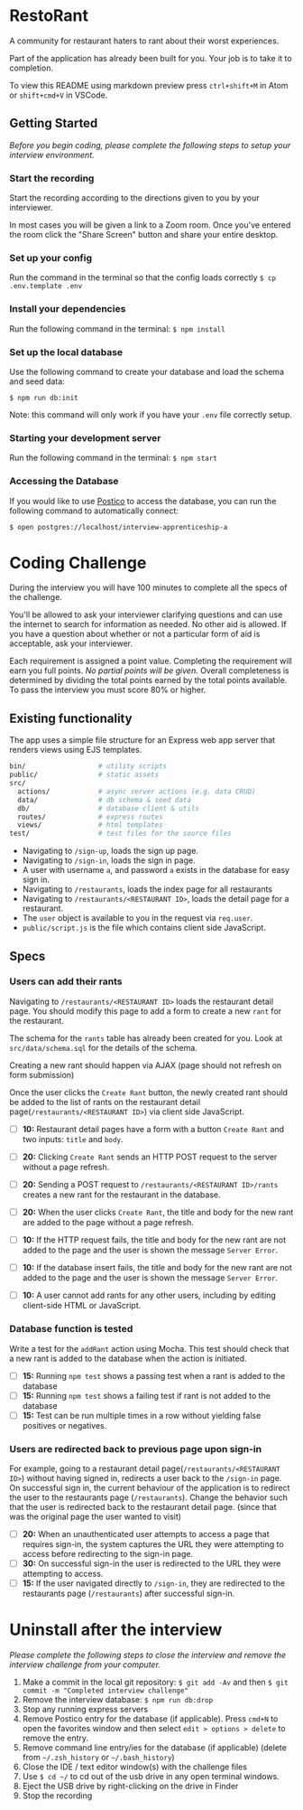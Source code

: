 # RestoRant

A community for restaurant haters to rant about their worst experiences.

Part of the application has already been built for you. Your job is to take it to completion.

To view this README using markdown preview press `ctrl+shift+M` in Atom or `shift+cmd+V` in VSCode.

## Getting Started

_Before you begin coding, please complete the following steps to setup your interview environment._

### Start the recording

Start the recording according to the directions given to you by your interviewer.

In most cases you will be given a link to a Zoom room. Once you've entered the room click the "Share Screen" button and share your entire desktop.

### Set up your config

Run the command in the terminal so that the config loads correctly
`$ cp .env.template .env`

### Install your dependencies

Run the following command in the terminal:
`$ npm install`

### Set up the local database

Use the following command to create your database and load the schema and seed data:

`$ npm run db:init`

Note: this command will only work if you have your `.env` file correctly setup.

### Starting your development server

Run the following command in the terminal:
`$ npm start`

### Accessing the Database

If you would like to use [Postico](https://eggerapps.at/postico) to access the database, you can run the following command to automatically connect:

`$ open postgres://localhost/interview-apprenticeship-a`

# Coding Challenge

During the interview you will have 100 minutes to complete all the specs of the challenge.

You'll be allowed to ask your interviewer clarifying questions and can use the internet to search for information as needed. No other aid is allowed. If you have a question about whether or not a particular form of aid is acceptable, ask your interviewer.

Each requirement is assigned a point value. Completing the requirement will earn you full points. _No partial points will be given._ Overall completeness is determined by dividing the total points earned by the total points available. To pass the interview you must score 80% or higher.

## Existing functionality

The app uses a simple file structure for an Express web app server that renders views using EJS templates.

```sh
bin/                  # utility scripts
public/               # static assets
src/
  actions/            # async server actions (e.g. data CRUD)
  data/               # db schema & seed data
  db/                 # database client & utils
  routes/             # express routes
  views/              # html templates
test/                 # test files for the source files
```

- Navigating to `/sign-up`, loads the sign up page.
- Navigating to `/sign-in`, loads the sign in page.
- A user with username `a`, and password `a` exists in the database for easy sign in.
- Navigating to `/restaurants`, loads the index page for all restaurants
- Navigating to `/restaurants/<RESTAURANT ID>`, loads the detail page for a restaurant.
- The `user` object is available to you in the request via `req.user`.
- `public/script.js` is the file which contains client side JavaScript.

## Specs

### Users can add their rants

Navigating to `/restaurants/<RESTAURANT ID>` loads the restaurant detail page. You should modify this page to add a form to create a new `rant` for the restaurant.

The schema for the `rants` table has already been created for you. Look at `src/data/schema.sql` for the details of the schema.

Creating a new rant should happen via AJAX (page should not refresh on form submission)

Once the user clicks the `Create Rant` button, the newly created rant should be added to the list of rants on the restaurant detail page(`/restaurants/<RESTAURANT ID>`) via client side JavaScript.


- [ ] __10:__ Restaurant detail pages have a form with a button `Create Rant` and two inputs: `title` and `body`.
- [ ] __20:__ Clicking `Create Rant` sends an HTTP POST request to the server without a page refresh.
- [ ] __20:__ Sending a POST request to `/restaurants/<RESTAURANT ID>/rants` creates a new rant for the restaurant in the database.
- [ ] __20:__ When the user clicks `Create Rant`, the title and body for the new rant are added to the page without a page refresh.


- [ ] __10:__ If the HTTP request fails, the title and body for the new rant are not added to the page and the user is shown the message `Server Error`.
- [ ] __10:__ If the database insert fails, the title and body for the new rant are not added to the page and the user is shown the message `Server Error`.
- [ ] __10:__ A user cannot add rants for any other users, including by editing client-side HTML or JavaScript.

### Database function is tested

Write a test for the `addRant` action using Mocha. This test should check that a new rant is added to the database when the action is initiated.

- [ ] __15:__ Running `npm test` shows a passing test when a rant is added to the database
- [ ] __15:__ Running `npm test` shows a failing test if rant is not added to the database
- [ ] __15:__ Test can be run multiple times in a row without yielding false positives or negatives.

### Users are redirected back to previous page upon sign-in

For example, going to a restaurant detail page(`/restaurants/<RESTAURANT ID>`) without having signed in, redirects a user back to the `/sign-in` page. On successful sign in, the current behaviour of the application is to redirect the user to the restaurants page (`/restaurants`). Change the behavior such that the user is redirected back to the restaurant detail page. (since that was the original page the user wanted to visit)

- [ ] __20:__ When an unauthenticated user attempts to access a page that requires sign-in, the system captures the URL they were attempting to access before redirecting to the sign-in page.
- [ ] __30:__ On successful sign-in the user is redirected to the URL they were attempting to access.
- [ ] __15:__ If the user navigated directly to `/sign-in`, they are redirected to the restaurants page (`/restaurants`) after successful sign-in.

# Uninstall after the interview

_Please complete the following steps to close the interview and remove the interview challenge from your computer._

1. Make a commit in the local git repository: `$ git add -Av` and then `$ git commit -m "Completed interview challenge"`
2. Remove the interview database: `$ npm run db:drop`
3. Stop any running express servers
4. Remove Postico entry for the database (if applicable). Press `cmd+N` to open the favorites window and then select `edit > options > delete` to remove the entry.
5. Remove command line entry/ies for the database (if applicable) (delete from `~/.zsh_history` or `~/.bash_history`)
6. Close the IDE / text editor window(s) with the challenge files
7. Use `$ cd ~/` to cd out of the usb drive in any open terminal windows.
8. Eject the USB drive by right-clicking on the drive in Finder
9. Stop the recording
